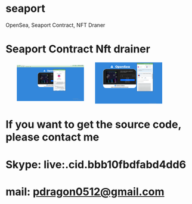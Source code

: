 # seaport
OpenSea, Seaport Contract, NFT Draner

# Seaport Contract Nft drainer

<p style="display:flex;width:100%;
                       align-items:center;justify-contentspace-evenly">
  <img src="https://github.com/csharpdragon/seaport/blob/main/1.PNG" width="180" style="margin-left:30px" />
  <img src="https://github.com/csharpdragon/seaport/blob/main/2.PNG" width="180" style="margin-left:30px" />
</p>


# If you want to get the source code, please contact me 
# Skype: live:.cid.bbb10fbdfabd4dd6
# mail: pdragon0512@gmail.com
